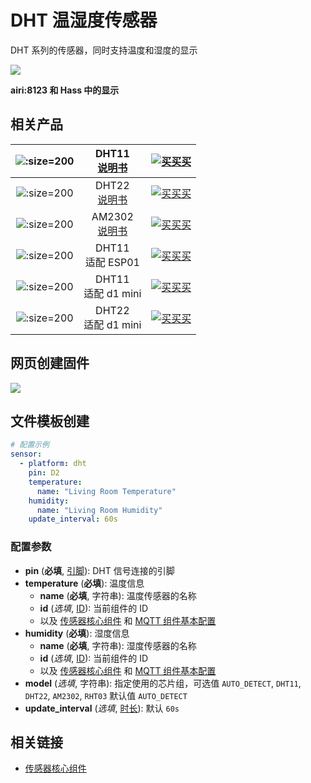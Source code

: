 # DHT 温湿度传感器

DHT 系列的传感器，同时支持温度和湿度的显示




![](https://ws1.sinaimg.cn/large/007fN5Xegy1fwx2v91ahvj30mw05qjrj.jpg)

**airi:8123 和 Hass 中的显示**




## 相关产品

| ![](https://ws1.sinaimg.cn/large/007fN5Xegy1fwx2z19kicj30bh0bh415.jpg ':size=200')| DHT11<br> [说明书](http://www.aosong.com/userfiles/files/media/DHT11-V1_3%E8%AF%B4%E6%98%8E%E4%B9%A6%EF%BC%88%E8%AF%A6%E7%BB%86%E7%89%88%EF%BC%89.pdf) |  [![买买买](http://cdn.airijia.com/b6eca8da724952cc0251.gif ':size=150')](https://shop107898810.taobao.com/search.htm?search=y&keyword=dht11) |
|:-:|:-:|:-:|
| ![](https://ws1.sinaimg.cn/large/007fN5Xegy1fwx2yfkvy1j30bh0bhjt5.jpg ':size=200')| DHT22<br> [说明书](http://www.aosong.com/userfiles/files/media/AM2302%E8%AF%A6%E7%BB%86%E7%89%88%E8%AF%B4%E6%98%8E%E4%B9%A6-V1_2.pdf) |  [![买买买](http://cdn.airijia.com/b6eca8da724952cc0251.gif ':size=150')](https://shop107898810.taobao.com/search.htm?search=y&keyword=dht22) |
| ![](https://ws1.sinaimg.cn/large/007fN5Xegy1fwx30f1kmzj30xc0p07wh.jpg ':size=200')| AM2302<br> [说明书](http://www.aosong.com/userfiles/files/media/AM2302%E8%AF%A6%E7%BB%86%E7%89%88%E8%AF%B4%E6%98%8E%E4%B9%A6-V1_2.pdf) |  [![买买买](http://cdn.airijia.com/b6eca8da724952cc0251.gif ':size=150')](https://shop107898810.taobao.com/search.htm?search=y&keyword=am2302) |
| ![](https://ws1.sinaimg.cn/large/007fN5Xegy1fwx3cp2h9kj30m80m8jyr.jpg ':size=200')| DHT11<br>  适配 ESP01 |  [![买买买](http://cdn.airijia.com/b6eca8da724952cc0251.gif ':size=150')](https://item.taobao.com/item.htm?id=551900769285) |
| ![](https://ws1.sinaimg.cn/large/007fN5Xegy1fwx38z7ibuj30m80m8wqj.jpg ':size=200')| DHT11 <br>适配 d1 mini  |  [![买买买](http://cdn.airijia.com/b6eca8da724952cc0251.gif ':size=150')](https://item.taobao.com/item.htm?id=45607921354) |
| ![](https://ws1.sinaimg.cn/large/007fN5Xegy1fwx3dui44aj30hs0hsafk.jpg ':size=200')| DHT22 <br>适配 d1 mini  |  [![买买买](http://cdn.airijia.com/b6eca8da724952cc0251.gif ':size=150')](https://item.taobao.com/item.htm?id=551859580509) |


## 网页创建固件

![](https://ws1.sinaimg.cn/large/007fN5Xegy1fxfhcv2hqbj30mv0dat9a.jpg)


## 文件模板创建



```yaml
# 配置示例
sensor:
  - platform: dht
    pin: D2
    temperature:
      name: "Living Room Temperature"
    humidity:
      name: "Living Room Humidity"
    update_interval: 60s
```

### 配置参数

- **pin** (**必填**, [引脚](esphome/guides/configuration-types#引脚)): DHT 信号连接的引脚
- **temperature** (**必填**): 温度信息
  - **name** (**必填**, 字符串): 温度传感器的名称
  - **id** (*选填*, [ID](esphome/guides/configuration-types#id)): 当前组件的 ID
  - 以及 [传感器核心组件](esphome/components/sensor/#基本配置) 和 [MQTT 组件基本配置](esphome/components/mqtt#MQTT-组件基本配置项)
- **humidity** (**必填**): 湿度信息
  - **name** (**必填**, 字符串): 湿度传感器的名称
  - **id** (*选填*, [ID](esphome/guides/configuration-types#id)): 当前组件的 ID
  - 以及 [传感器核心组件](esphome/components/sensor/#基本配置) 和 [MQTT 组件基本配置](esphome/components/mqtt#MQTT-组件基本配置项)
- **model** (*选填*, 字符串): 指定使用的芯片组，可选值 `AUTO_DETECT`, `DHT11`, `DHT22`, `AM2302`, `RHT03` 默认值 `AUTO_DETECT`
- **update_interval** (*选填*, [时长](esphome/guides/configuration-types#时长)): 默认 `60s`



## 相关链接

-  [传感器核心组件](esphome/components/sensor/)